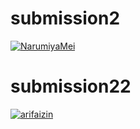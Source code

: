 # submission2
[![NarumiyaMei](https://circleci.com/gh/narumiya1/submission2.svg?style=svg)](https://circleci.com/gh/narumiya1/submission2)
# submission22
[![arifaizin](https://circleci.com/gh/arifaizin/MySimpleCleanArchitecture.svg?style=svg)](https://circleci.com/gh/arifaizin/MySimpleCleanArchitecture)
